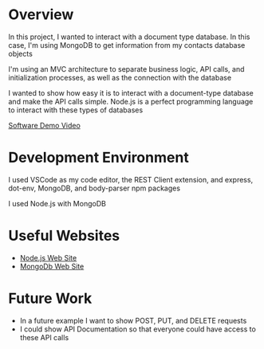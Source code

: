 # Overview

In this project, I wanted to interact with a document type database. In this case, I'm using MongoDB to get information from my contacts database objects

I'm using an MVC architecture to separate business logic, API calls, and initialization processes, as well as the connection with the database

I wanted to show how easy it is to interact with a document-type database and make the API calls simple. Node.js is a perfect programming language to interact with these types of databases

[Software Demo Video](https://www.youtube.com/watch?v=gcRbgCj4UcE)

# Development Environment

I used VSCode as my code editor, the REST Client extension, and express, dot-env, MongoDB, and body-parser npm packages

I used Node.js with MongoDB

# Useful Websites

- [Node.js Web Site](https://nodejs.org/en/)
- [MongoDb Web Site](https://www.mongodb.com/)

# Future Work

- In a future example I want to show POST, PUT, and DELETE requests
- I could show API Documentation so that everyone could have access to these API calls
